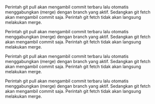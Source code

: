 
Perintah git pull akan mengambil commit terbaru lalu otomatis menggabungkan (merge) dengan branch yang aktif.
Sedangkan git fetch akan mengambil commit saja. Perintah git fetch tidak akan langsung melakukan merge.


Perintah git pull akan mengambil commit terbaru lalu otomatis menggabungkan (merge) dengan branch yang aktif.
Sedangkan git fetch akan mengambil commit saja. Perintah git fetch tidak akan langsung melakukan merge.



Perintah git pull akan mengambil commit terbaru lalu otomatis menggabungkan (merge) dengan branch yang aktif.
Sedangkan git fetch akan mengambil commit saja. Perintah git fetch tidak akan langsung melakukan merge.



Perintah git pull akan mengambil commit terbaru lalu otomatis menggabungkan (merge) dengan branch yang aktif.
Sedangkan git fetch akan mengambil commit saja. Perintah git fetch tidak akan langsung melakukan merge.

